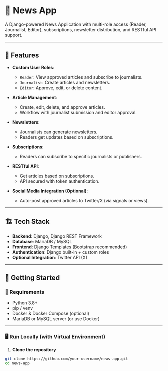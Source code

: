# 📰 News App

A Django-powered News Application with multi-role access (Reader, Journalist, Editor), subscriptions, newsletter distribution, and RESTful API support.

---

## 📌 Features

- **Custom User Roles**:  
  - `Reader`: View approved articles and subscribe to journalists.  
  - `Journalist`: Create articles and newsletters.  
  - `Editor`: Approve, edit, or delete content.  

- **Article Management**:  
  - Create, edit, delete, and approve articles.  
  - Workflow with journalist submission and editor approval.

- **Newsletters**:  
  - Journalists can generate newsletters.  
  - Readers get updates based on subscriptions.

- **Subscriptions**:  
  - Readers can subscribe to specific journalists or publishers.

- **RESTful API**:  
  - Get articles based on subscriptions.  
  - API secured with token authentication.

- **Social Media Integration (Optional)**:  
  - Auto-post approved articles to Twitter/X (via signals or views).

---

## 🏗️ Tech Stack

- **Backend**: Django, Django REST Framework  
- **Database**: MariaDB / MySQL  
- **Frontend**: Django Templates (Bootstrap recommended)  
- **Authentication**: Django built-in + custom roles  
- **Optional Integration**: Twitter API (X)

---

## 🚀 Getting Started

### 🔧 Requirements

- Python 3.8+
- pip / venv
- Docker & Docker Compose (optional)
- MariaDB or MySQL server (or use Docker)

---

### 🖥️ Run Locally (with Virtual Environment)

1. **Clone the repository**
```bash
git clone https://github.com/your-username/news-app.git
cd news-app
